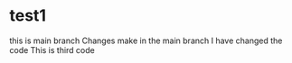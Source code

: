 # test1
this is main branch
Changes make in the main branch
I have changed the code
This is third code
